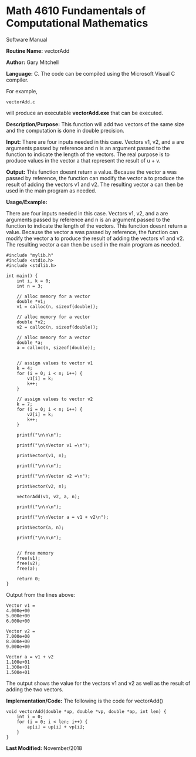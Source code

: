 # Math 4610 Fundamentals of Computational Mathematics
Software Manual

**Routine Name:**           vectorAdd

**Author:** Gary Mitchell

**Language:** C. The code can be compiled using the Microsoft Visual C compiler.

For example,

    vectorAdd.c

will produce an executable **vectorAdd.exe** that can be executed.

**Description/Purpose:** This function will add two vectors of the same size and the computation is done in double precision. 

**Input:** There are four inputs needed in this case. Vectors v1, v2, and a are arguments passed by reference and n is an argument passed to the function to indicate the length of the vectors. The real purpose is to produce values in the vector a that represent the result of u + v.

**Output:** This function doesnt return a value. Because the vector a was passed by reference, the function can modify the vector a to produce the result of adding the vectors v1 and v2. The resulting vector a can then be used in the main program as needed.

**Usage/Example:**

There are four inputs needed in this case. Vectors v1, v2, and a are arguments passed by reference and n is an argument passed to the function to indicate the length of the vectors. This function doesnt return a value. Because the vector a was passed by reference, the function can modify the vector a to produce the result of adding the vectors v1 and v2. The resulting vector a can then be used in the main program as needed.

    #include "mylib.h"
    #include <stdio.h>
    #include <stdlib.h>

    int main() {
        int i, k = 0;
        int n = 3;

        // alloc memory for a vector
        double *v1;
        v1 = calloc(n, sizeof(double));

        // alloc memory for a vector
        double *v2;
        v2 = calloc(n, sizeof(double));

        // alloc memory for a vector
        double *a;
        a = calloc(n, sizeof(double));


        // assign values to vector v1
        k = 4;
        for (i = 0; i < n; i++) {
            v1[i] = k;
            k++;
        }

        // assign values to vector v2
        k = 7;
        for (i = 0; i < n; i++) {
            v2[i] = k;
            k++;
        }

        printf("\n\n\n");

        printf("\n\nVector v1 =\n");

        printVector(v1, n);

        printf("\n\n\n");

        printf("\n\nVector v2 =\n");

        printVector(v2, n);

        vectorAdd(v1, v2, a, n);

        printf("\n\n\n");

        printf("\n\nVector a = v1 + v2\n");

        printVector(a, n);

        printf("\n\n\n");


        // free memory
        free(v1);
        free(v2);
        free(a);

        return 0;
    }

Output from the lines above:

    Vector v1 =
    4.000e+00
    5.000e+00
    6.000e+00

    Vector v2 =
    7.000e+00
    8.000e+00
    9.000e+00

    Vector a = v1 + v2
    1.100e+01
    1.300e+01
    1.500e+01

The output shows the value for the vectors v1 and v2 as well as the result of adding the two vectors.

**Implementation/Code:** The following is the code for vectorAdd()

    void vectorAdd(double *up, double *vp, double *ap, int len) {
        int i = 0;
        for (i = 0; i < len; i++) {
            ap[i] = up[i] + vp[i];
        }
    }

**Last Modified:** November/2018
